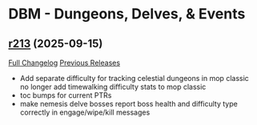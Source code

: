 # DBM - Dungeons, Delves, & Events

## [r213](https://github.com/DeadlyBossMods/DBM-Dungeons/tree/r213) (2025-09-15)
[Full Changelog](https://github.com/DeadlyBossMods/DBM-Dungeons/compare/r212...r213) [Previous Releases](https://github.com/DeadlyBossMods/DBM-Dungeons/releases)

- Add separate difficulty for tracking celestial dungeons in mop classic  
    no longer add timewalking difficulty stats to mop classic  
- toc bumps for current PTRs  
- make nemesis delve bosses report boss health and difficulty type correctly in engage/wipe/kill messages  
